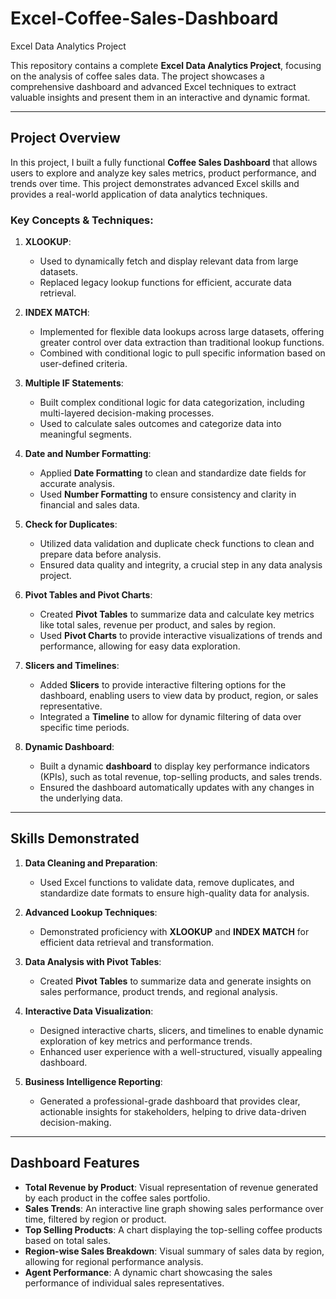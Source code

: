 # Excel-Coffee-Sales-Dashboard
Excel Data Analytics Project 

This repository contains a complete **Excel Data Analytics Project**, focusing on the analysis of coffee sales data. The project showcases a comprehensive dashboard and advanced Excel techniques to extract valuable insights and present them in an interactive and dynamic format.

---

## Project Overview

In this project, I built a fully functional **Coffee Sales Dashboard** that allows users to explore and analyze key sales metrics, product performance, and trends over time. This project demonstrates advanced Excel skills and provides a real-world application of data analytics techniques.

### Key Concepts & Techniques:

1. **XLOOKUP**:
   - Used to dynamically fetch and display relevant data from large datasets.
   - Replaced legacy lookup functions for efficient, accurate data retrieval.

2. **INDEX MATCH**:
   - Implemented for flexible data lookups across large datasets, offering greater control over data extraction than traditional lookup functions.
   - Combined with conditional logic to pull specific information based on user-defined criteria.

3. **Multiple IF Statements**:
   - Built complex conditional logic for data categorization, including multi-layered decision-making processes.
   - Used to calculate sales outcomes and categorize data into meaningful segments.

4. **Date and Number Formatting**:
   - Applied **Date Formatting** to clean and standardize date fields for accurate analysis.
   - Used **Number Formatting** to ensure consistency and clarity in financial and sales data.

5. **Check for Duplicates**:
   - Utilized data validation and duplicate check functions to clean and prepare data before analysis.
   - Ensured data quality and integrity, a crucial step in any data analysis project.

6. **Pivot Tables and Pivot Charts**:
   - Created **Pivot Tables** to summarize data and calculate key metrics like total sales, revenue per product, and sales by region.
   - Used **Pivot Charts** to provide interactive visualizations of trends and performance, allowing for easy data exploration.

7. **Slicers and Timelines**:
   - Added **Slicers** to provide interactive filtering options for the dashboard, enabling users to view data by product, region, or sales representative.
   - Integrated a **Timeline** to allow for dynamic filtering of data over specific time periods.

8. **Dynamic Dashboard**:
   - Built a dynamic **dashboard** to display key performance indicators (KPIs), such as total revenue, top-selling products, and sales trends.
   - Ensured the dashboard automatically updates with any changes in the underlying data.

---

## Skills Demonstrated

1. **Data Cleaning and Preparation**:
   - Used Excel functions to validate data, remove duplicates, and standardize date formats to ensure high-quality data for analysis.

2. **Advanced Lookup Techniques**:
   - Demonstrated proficiency with **XLOOKUP** and **INDEX MATCH** for efficient data retrieval and transformation.

3. **Data Analysis with Pivot Tables**:
   - Created **Pivot Tables** to summarize data and generate insights on sales performance, product trends, and regional analysis.

4. **Interactive Data Visualization**:
   - Designed interactive charts, slicers, and timelines to enable dynamic exploration of key metrics and performance trends.
   - Enhanced user experience with a well-structured, visually appealing dashboard.

5. **Business Intelligence Reporting**:
   - Generated a professional-grade dashboard that provides clear, actionable insights for stakeholders, helping to drive data-driven decision-making.

---

## Dashboard Features

- **Total Revenue by Product**: Visual representation of revenue generated by each product in the coffee sales portfolio.
- **Sales Trends**: An interactive line graph showing sales performance over time, filtered by region or product.
- **Top Selling Products**: A chart displaying the top-selling coffee products based on total sales.
- **Region-wise Sales Breakdown**: Visual summary of sales data by region, allowing for regional performance analysis.
- **Agent Performance**: A dynamic chart showcasing the sales performance of individual sales representatives.
  
